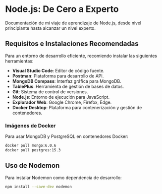 # Node.js: De Cero a Experto

Documentación de mi viaje de aprendizaje de Node.js, desde nivel principiante hasta alcanzar un nivel experto.

## Requisitos e Instalaciones Recomendadas

Para un entorno de desarrollo eficiente, recomiendo instalar las siguientes herramientas:

- **Visual Studio Code**: Editor de código fuente.
- **Postman**: Plataforma para desarrollo de API.
- **MongoDB Compass**: Interfaz gráfica para MongoDB.
- **TablePlus**: Herramienta de gestión de bases de datos.
- **Git**: Sistema de control de versiones.
- **Node.js**: Entorno de ejecución para JavaScript.
- **Explorador Web**: Google Chrome, Firefox, Edge.
- **Docker Desktop**: Plataforma para contenerización y gestión de contenedores.

### Imágenes de Docker

Para usar MongoDB y PostgreSQL en contenedores Docker:

```bash
docker pull mongo:6.0.6
docker pull postgres:15.3
```

## Uso de Nodemon

Para instalar Nodemon como dependencia de desarrollo:

```bash
npm install --save-dev nodemon
```
